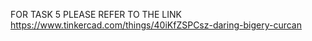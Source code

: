 FOR TASK 5 PLEASE REFER TO THE LINK 
https://www.tinkercad.com/things/40iKfZSPCsz-daring-bigery-curcan
